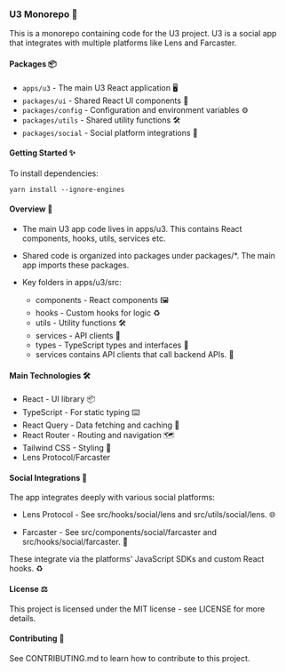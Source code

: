 ### U3 Monorepo 🚀
This is a monorepo containing code for the U3 project. U3 is a social app that integrates with multiple platforms like Lens and Farcaster.

#### Packages 📦
- `apps/u3` - The main U3 React application 🖥
- `packages/ui` - Shared React UI components 🎨
- `packages/config` - Configuration and environment variables ⚙️
- `packages/utils` - Shared utility functions 🛠
- `packages/social` - Social platform integrations 🤝
#### Getting Started ✨
To install dependencies:
```
yarn install --ignore-engines
```


#### Overview 👀
- The main U3 app code lives in apps/u3. This contains React components, hooks, utils, services etc.

- Shared code is organized into packages under packages/*. The main app imports these packages.

- Key folders in apps/u3/src:

  - components - React components 🖼
  - hooks - Custom hooks for logic ♻️
  - utils - Utility functions 🛠
  - services - API clients 📡
  - types - TypeScript types and interfaces 📜
  - services contains API clients that call backend APIs. 📡

#### Main Technologies 🛠
- React - UI library 📦
- TypeScript - For static typing ⌨️
- React Query - Data fetching and caching 📡
- React Router - Routing and navigation 🗺
- Tailwind CSS - Styling 🎨
- Lens Protocol/Farcaster
#### Social Integrations 🤝
The app integrates deeply with various social platforms:

- Lens Protocol - See src/hooks/social/lens and src/utils/social/lens. 🌐

- Farcaster - See src/components/social/farcaster and src/hooks/social/farcaster. 💬

These integrate via the platforms' JavaScript SDKs and custom React hooks. ♻️


#### License ⚖️
This project is licensed under the MIT license - see LICENSE for more details.

#### Contributing 🤝
See CONTRIBUTING.md to learn how to contribute to this project.